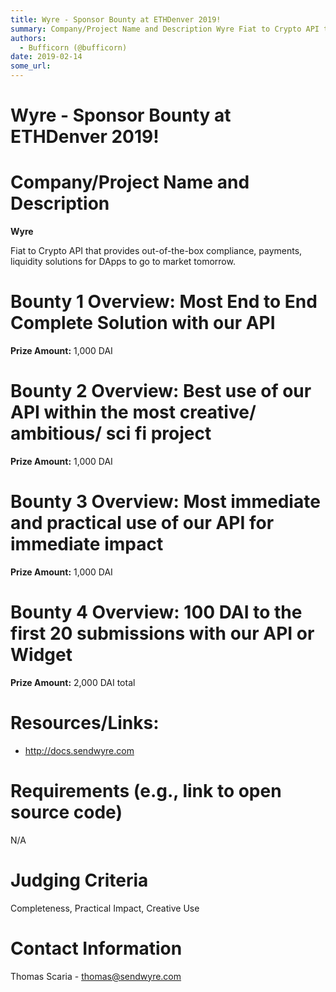 ```yaml
---
title: Wyre - Sponsor Bounty at ETHDenver 2019!
summary: Company/Project Name and Description Wyre Fiat to Crypto API that provides out-of-the-box compliance, payments, liquidity solutions for DApps to go to market tomorrow. Bounty 1 Overview- Most End to End Complete Solution with our API Prize Amount- 1,000 DAI Bounty 2 Overview- Best use of our API within the most creative/ ambitious/ sci fi project Prize Amount- 1,000 DAI Bounty 3 Overview- Most immediate and practical use of our API for immediate impact Prize Amount- 1,000 DAI Bounty 4 Overview-
authors:
  - Bufficorn (@bufficorn)
date: 2019-02-14
some_url: 
---
```


# Wyre - Sponsor Bounty at ETHDenver 2019!

# Company/Project Name and Description

**Wyre**

Fiat to Crypto API that provides out-of-the-box compliance, payments, liquidity solutions for DApps to go to market tomorrow. 

# Bounty 1 Overview: Most End to End Complete Solution with our API

**Prize Amount:** 1,000 DAI

# Bounty 2 Overview: Best use of our API within the most creative/ ambitious/ sci fi project

**Prize Amount:** 1,000 DAI

# Bounty 3 Overview: Most immediate and practical use of our API for immediate impact

**Prize Amount:** 1,000 DAI

# Bounty 4 Overview: 100 DAI to the first 20 submissions with our API or Widget

**Prize Amount:** 2,000 DAI total


# Resources/Links:
- http://docs.sendwyre.com

# Requirements (e.g., link to open source code)
N/A

# Judging Criteria

Completeness, Practical Impact, Creative Use

# Contact Information

Thomas Scaria - thomas@sendwyre.com



